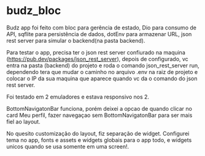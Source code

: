 # budz_bloc

Budz app foi feito com bloc para gerência de estado, Dio para consumo de API, sqflite para persistência de dados, dotEnv para armazenar URL, json rest server para simular o backend(na pasta backend).

Para testar o app, precisa ter o json rest server confiurado na maquina (https://pub.dev/packages/json_rest_server), depois de configurado, vc entra na pasta (backend) do projeto e roda o comando json_rest_server run, dependendo tera que mudar o caminho no arquivo .env na raiz de projeto e colocar o IP da sua maquina que aparece quando vc da o comando do json rest server.

Foi testado em 2 emuladores e estava responsivo nos 2.

BottomNavigatonBar funciona, porém deixei a opcao de quando clicar no card Meu perfil, fazer navegaçao sem BottomNavigatonBar para ser mais fiel ao layout.

No quesito customização do layout, fiz separação de widget. Configurei tema no app, fonts e assets e widgets globais para o app todo, e widgets unicos quando se usa somente em uma screen!.


